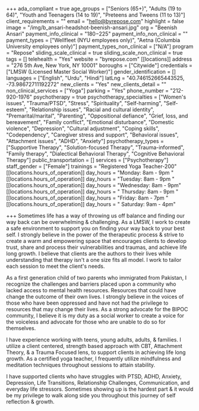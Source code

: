 +++
ada_compliant = true
age_groups = ["Seniors (65+)", "Adults (19 to 64)", "Youth and Teenagers (14 to 19)", "Preteens and Tweens (11 to 13)"]
client_requirements = ""
email = "hello@byrepose.com"
highlight = false
image = "/img/b_ansari-headshot-beenish-ansari.jpg"
org = "Beenish Ansari"
payment_info_clinical = "$180-$225"
payment_info_non_clinical = ""
payment_types = ["Wellfleet (NYU employees only)", "Aetna (Columbia University employees only)"]
payment_types_non_clinical = ["N/A"]
program = "Repose"
sliding_scale_clinical = true
sliding_scale_non_clinical = true
tags = []
telehealth = "Yes"
website = "byrepose.com"
[[locations]]
address = "276 5th Ave, New York, NY 10001"
boroughs = ["Citywide"]
credentials = ["LMSW (Licensed Master Social Worker)"]
gender_identification = []
languages = ["English", "Urdu", "Hindi"]
latLng = "40.746152665443525, -73.98672711192272"
new_clients = "Yes"
new_clients_detail = ""
non_clinical_services = ["Yoga"]
parking = "Yes"
phone_number = "212-920-1976"
psychotherapy = true
psychotherapy_specialties = ["Women's issues", "Trauma/PTSD", "Stress", "Spirituality", "Self-harming", "Self-esteem", "Relationship issues", "Racial and cultural identity", "Premarital/marital", "Parenting", "Oppositional defiance", "Grief, loss, and bereavement", "Family conflict", "Emotional disturbance", "Domestic violence", "Depression", "Cultural adjustment", "Coping skills", "Codependency", "Caregiver stress and support", "Behavioral issues", "Attachment issues", "ADHD", "Anxiety"]
psychotherapy_types = ["Supportive Therapy", "Solution-focused Therapy", "Trauma-informed", "Family therapy", "Dialectical Behavioral Therapy", "Cognitive Behavioral Therapy"]
public_transportation = []
services = ["Psychotherapy"]
staff_gender = ["Female"]
trainings = "Registered Yoga Teacher-200"
[[locations.hours_of_operation]]
day_hours = "Monday: 8am - 9pm  "
[[locations.hours_of_operation]]
day_hours = "Tuesday: 8am - 9pm "
[[locations.hours_of_operation]]
day_hours = "Wednesday: 8am - 9pm"
[[locations.hours_of_operation]]
day_hours = "  Thursday: 8am - 9pm  "
[[locations.hours_of_operation]]
day_hours = "Friday: 8am - 7pm "
[[locations.hours_of_operation]]
day_hours = " Saturday: 9am - 4pm"

+++
Sometimes life has a way of throwing us off balance and finding our way back can be overwhelming & challenging. As a LMSW, I work to create a safe environment to support you on finding your way back to your best self. I strongly believe in the power of the therapeutic process & strive to create a warm and empowering space that encourages clients to develop trust, share and process their vulnerabilities and traumas, and achieve life long growth. I believe that clients are the authors to their lives while understanding that therapy isn't a one size fits all model. I work to tailor each session to meet the client's needs. 

As a first generation child of two parents who immigrated from Pakistan, I recognize the challenges and barriers placed upon a community who lacked access to mental health resources. Resources that could have change the outcome of their own lives. I strongly believe in the voices of those who have been oppressed and have not had the privilege to resources that may change their lives. As a strong advocate for the BIPOC community, I believe it is my duty as a social worker to create a voice for the voiceless and advocate for those who are unable to do so for themselves. 

I have experience working with teens, young adults, adults, & families. I utilize a client centered, strength based approach with CBT, Attachment Theory, & a Trauma Focused lens, to support clients in achieving life long growth. As a certified yoga teacher, I frequently utilize mindfulness and meditation techniques throughout sessions to attain stability. 

I have supported clients who have struggles with PTSD, ADHD, Anxiety, Depression, Life Transitions, Relationship Challenges, Communication, and everyday life stressors. Sometimes showing up is the hardest part & it would be my privilege to walk along side you throughout this journey of self reflection & growth.